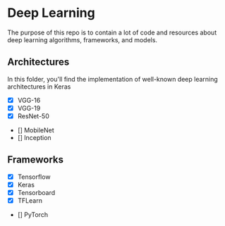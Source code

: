 # Deep Learning

The purpose of this repo is to contain a lot of code and resources about deep learning algorithms, frameworks, and models.

## Architectures
In this folder, you'll find the implementation of well-known deep learning architectures in Keras

- [x] VGG-16
- [x] VGG-19
- [x] ResNet-50
- [] MobileNet
- [] Inception

## Frameworks

- [x] Tensorflow
- [x] Keras
- [x] Tensorboard
- [x] TFLearn
- [] PyTorch
